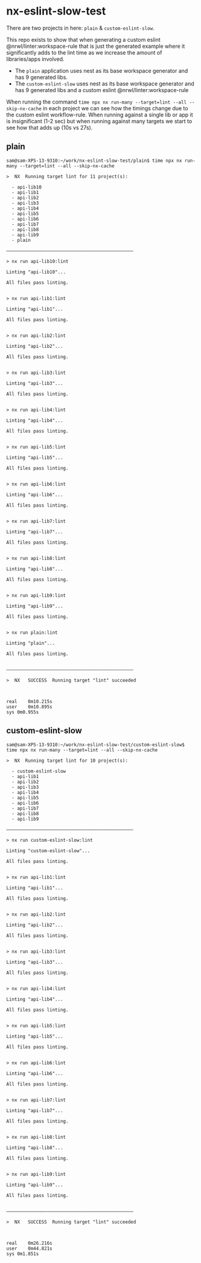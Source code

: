 # nx-eslint-slow-test

There are two projects in here: `plain` & `custom-eslint-slow`.

This repo exists to show that when generating a custom eslint @nrwl/linter:workspace-rule that is just the generated example where it significantly adds to the lint time as we increase the amount of libraries/apps involved.

* The `plain` application uses nest as its base workspace generator and has 9 generated libs.
* The `custom-eslint-slow` uses nest as its base workspace generator and has 9 generated libs and a custom eslint @nrwl/linter:workspace-rule

When running the command `time npx nx run-many --target=lint --all --skip-nx-cache` in each project we can see how the timings change due to the custom eslint workflow-rule. When running against a single lib or app it is insignificant (1-2 sec) but when running against many targets we start to see how that adds up (10s vs 27s).

plain
---

```
sam@sam-XPS-13-9310:~/work/nx-eslint-slow-test/plain$ time npx nx run-many --target=lint --all --skip-nx-cache

>  NX  Running target lint for 11 project(s):

  - api-lib10
  - api-lib1
  - api-lib2
  - api-lib3
  - api-lib4
  - api-lib5
  - api-lib6
  - api-lib7
  - api-lib8
  - api-lib9
  - plain

———————————————————————————————————————————————

> nx run api-lib10:lint 

Linting "api-lib10"...

All files pass linting.


> nx run api-lib1:lint 

Linting "api-lib1"...

All files pass linting.


> nx run api-lib2:lint 

Linting "api-lib2"...

All files pass linting.


> nx run api-lib3:lint 

Linting "api-lib3"...

All files pass linting.


> nx run api-lib4:lint 

Linting "api-lib4"...

All files pass linting.


> nx run api-lib5:lint 

Linting "api-lib5"...

All files pass linting.


> nx run api-lib6:lint 

Linting "api-lib6"...

All files pass linting.


> nx run api-lib7:lint 

Linting "api-lib7"...

All files pass linting.


> nx run api-lib8:lint 

Linting "api-lib8"...

All files pass linting.


> nx run api-lib9:lint 

Linting "api-lib9"...

All files pass linting.


> nx run plain:lint 

Linting "plain"...

All files pass linting.


———————————————————————————————————————————————

>  NX   SUCCESS  Running target "lint" succeeded



real	0m10.215s
user	0m10.895s
sys	0m0.955s
```


custom-eslint-slow
---

```
sam@sam-XPS-13-9310:~/work/nx-eslint-slow-test/custom-eslint-slow$ time npx nx run-many --target=lint --all --skip-nx-cache

>  NX  Running target lint for 10 project(s):

  - custom-eslint-slow
  - api-lib1
  - api-lib2
  - api-lib3
  - api-lib4
  - api-lib5
  - api-lib6
  - api-lib7
  - api-lib8
  - api-lib9

———————————————————————————————————————————————

> nx run custom-eslint-slow:lint 

Linting "custom-eslint-slow"...

All files pass linting.


> nx run api-lib1:lint 

Linting "api-lib1"...

All files pass linting.


> nx run api-lib2:lint 

Linting "api-lib2"...

All files pass linting.


> nx run api-lib3:lint 

Linting "api-lib3"...

All files pass linting.


> nx run api-lib4:lint 

Linting "api-lib4"...

All files pass linting.


> nx run api-lib5:lint 

Linting "api-lib5"...

All files pass linting.


> nx run api-lib6:lint 

Linting "api-lib6"...

All files pass linting.


> nx run api-lib7:lint 

Linting "api-lib7"...

All files pass linting.


> nx run api-lib8:lint 

Linting "api-lib8"...

All files pass linting.


> nx run api-lib9:lint 

Linting "api-lib9"...

All files pass linting.


———————————————————————————————————————————————

>  NX   SUCCESS  Running target "lint" succeeded



real	0m26.216s
user	0m44.821s
sys	0m1.851s
```

